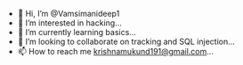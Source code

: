 - 👋 Hi, I’m @Vamsimanideep1
- 👀 I’m interested in hacking...
- 🌱 I’m currently learning basics...
- 💞️ I’m looking to collaborate on tracking and SQL injection...
- 📫 How to reach me krishnamukund191@gmail.com...

<!---
Vamsimanideep1/Vamsimanideep1 is a ✨ special ✨ repository because its `README.md` (this file) appears on your GitHub profile.
You can click the Preview link to take a look at your changes.
--->
